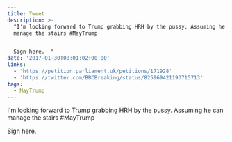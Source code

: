 ```yaml
---
title: Tweet
description: >-
  "I'm looking forward to Trump grabbing HRH by the pussy. Assuming he can
  manage the stairs #MayTrump


  Sign here.  "
date: '2017-01-30T08:01:02+00:00'
links:
  - 'https://petition.parliament.uk/petitions/171928'
  - 'https://twitter.com/BBCBreaking/status/825969421193715713'
tags:
  - MayTrump
---
```

I'm looking forward to Trump grabbing HRH by the pussy. Assuming he can manage the stairs #MayTrump

Sign here.  
